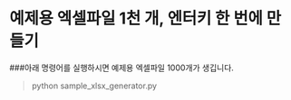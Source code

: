 # 예제용 엑셀파일 1천 개, 엔터키 한 번에 만들기

###아래 명령어를 실행하시면 예제용 엑셀파일 1000개가 생깁니다.

> python sample_xlsx_generator.py 

